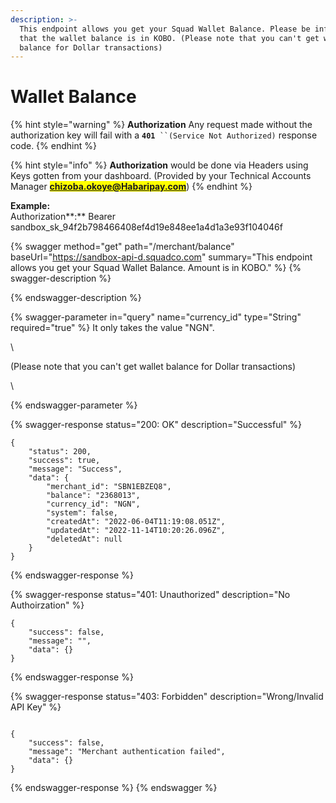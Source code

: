 ```yaml
---
description: >-
  This endpoint allows you get your Squad Wallet Balance. Please be informed
  that the wallet balance is in KOBO. (Please note that you can't get wallet
  balance for Dollar transactions)
---
```


# Wallet Balance

{% hint style="warning" %}
**Authorization** Any request made without the authorization key will fail with a **`401`**` ``(Service Not Authorized)` response code.
{% endhint %}

{% hint style="info" %}
**Authorization** would be done via Headers using Keys gotten from your dashboard. (Provided by your Technical Accounts Manager <mark style="color:green;">**chizoba.okoye@Habaripay.com**</mark>)
{% endhint %}

**Example:**\
Authorization**:** Bearer sandbox\_sk\_94f2b798466408ef4d19e848ee1a4d1a3e93f104046f

{% swagger method="get" path="/merchant/balance" baseUrl="https://sandbox-api-d.squadco.com" summary="This endpoint allows you get your Squad Wallet Balance. Amount is in KOBO." %}
{% swagger-description %}

{% endswagger-description %}

{% swagger-parameter in="query" name="currency_id" type="String" required="true" %}
It only takes the value "NGN".

\


(Please note that you can't get wallet balance for Dollar transactions)

\



{% endswagger-parameter %}

{% swagger-response status="200: OK" description="Successful" %}
```
{
    "status": 200,
    "success": true,
    "message": "Success",
    "data": {
        "merchant_id": "SBN1EBZEQ8",
        "balance": "2368013",
        "currency_id": "NGN",
        "system": false,
        "createdAt": "2022-06-04T11:19:08.051Z",
        "updatedAt": "2022-11-14T10:20:26.096Z",
        "deletedAt": null
    }
}
```
{% endswagger-response %}

{% swagger-response status="401: Unauthorized" description="No Authoirzation" %}
```
{
    "success": false,
    "message": "",
    "data": {}
}
```
{% endswagger-response %}

{% swagger-response status="403: Forbidden" description="Wrong/Invalid API Key" %}
```

{
    "success": false,
    "message": "Merchant authentication failed",
    "data": {}
}
```
{% endswagger-response %}
{% endswagger %}

